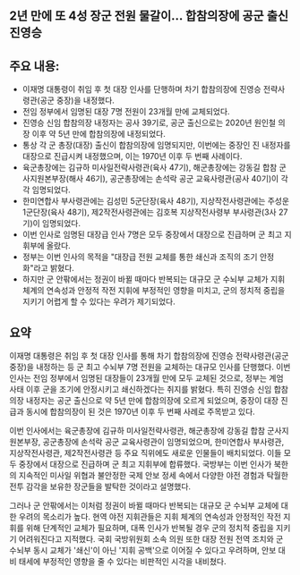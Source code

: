 ## 2년 만에 또 4성 장군 전원 물갈이… 합참의장에 공군 출신 진영승

## 주요 내용:
*   이재명 대통령이 취임 후 첫 대장 인사를 단행하며 차기 합참의장에 진영승 전략사령관(공군 중장)을 내정했다.
*   전임 정부에서 임명된 대장 7명 전원이 23개월 만에 교체되었다.
*   진영승 신임 합참의장 내정자는 공사 39기로, 공군 출신으로는 2020년 원인철 의장 이후 약 5년 만에 합참의장에 내정되었다.
*   통상 각 군 총장(대장) 출신이 합참의장에 임명되지만, 이번에는 중장인 진 내정자를 대장으로 진급시켜 내정했으며, 이는 1970년 이후 두 번째 사례이다.
*   육군총장에는 김규하 미사일전략사령관(육사 47기), 해군총장에는 강동길 합참 군사지원본부장(해사 46기), 공군총장에는 손석락 공군 교육사령관(공사 40기)이 각각 임명되었다.
*   한미연합사 부사령관에는 김성민 5군단장(육사 48기), 지상작전사령관에는 주성운 1군단장(육사 48기), 제2작전사령관에는 김호복 지상작전사령부 부사령관(3사 27기)이 임명되었다.
*   이번 인사로 임명된 대장급 인사 7명은 모두 중장에서 대장으로 진급하며 군 최고 지휘부에 올랐다.
*   정부는 이번 인사의 목적을 "대장급 전원 교체를 통한 쇄신과 조직의 조기 안정화"라고 밝혔다.
*   하지만 군 안팎에서는 정권이 바뀔 때마다 반복되는 대규모 군 수뇌부 교체가 지휘 체계의 연속성과 안정적 작전 지휘에 부정적인 영향을 미치고, 군의 정치적 중립을 지키기 어렵게 할 수 있다는 우려가 제기되었다.

## 요약
이재명 대통령은 취임 후 첫 대장 인사를 통해 차기 합참의장에 진영승 전략사령관(공군 중장)을 내정하는 등 군 최고 수뇌부 7명 전원을 교체하는 대규모 인사를 단행했다. 이번 인사는 전임 정부에서 임명된 대장들이 23개월 만에 모두 교체된 것으로, 정부는 계엄 사태 이후 군을 조기에 안정시키고 쇄신하겠다는 취지를 밝혔다. 특히 진영승 신임 합참의장 내정자는 공군 출신으로 약 5년 만에 합참의장에 오르게 되었으며, 중장이 대장 진급과 동시에 합참의장이 된 것은 1970년 이후 두 번째 사례로 주목받고 있다.

이번 인사에서는 육군총장에 김규하 미사일전략사령관, 해군총장에 강동길 합참 군사지원본부장, 공군총장에 손석락 공군 교육사령관이 임명되었으며, 한미연합사 부사령관, 지상작전사령관, 제2작전사령관 등 주요 직위에도 새로운 인물들이 배치되었다. 이들 모두 중장에서 대장으로 진급하며 군 최고 지휘부에 합류했다. 국방부는 이번 인사가 북한의 지속적인 미사일 위협과 불안정한 국제 안보 정세 속에서 다양한 야전 경험과 탁월한 전투 감각을 보유한 장군들을 발탁한 것이라고 설명했다.

그러나 군 안팎에서는 이처럼 정권이 바뀔 때마다 반복되는 대규모 군 수뇌부 교체에 대한 우려의 목소리가 높다. 현역 야전 지휘관들은 지휘 체계의 연속성과 안정적인 작전 지휘를 위해 단계적인 교체가 필요하며, 대폭 인사가 반복될 경우 군의 정치적 중립을 지키기 어려워진다고 지적했다. 국회 국방위원회 소속 의원 또한 대장 전원 전역 조치와 군 수뇌부 동시 교체가 '쇄신'이 아닌 '지휘 공백'으로 이어질 수 있다고 우려하며, 안보 대비 태세에 부정적인 영향을 줄 수 있다는 비판적인 시각을 내비쳤다.